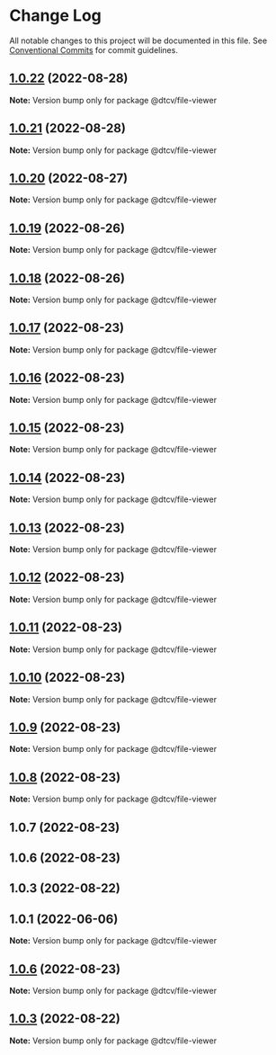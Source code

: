 # Change Log

All notable changes to this project will be documented in this file.
See [Conventional Commits](https://conventionalcommits.org) for commit guidelines.

## [1.0.22](https://github.com/paramountric/digitaltwincityviewer/compare/@dtcv/file-viewer@1.0.21...@dtcv/file-viewer@1.0.22) (2022-08-28)

**Note:** Version bump only for package @dtcv/file-viewer





## [1.0.21](https://github.com/paramountric/digitaltwincityviewer/compare/@dtcv/file-viewer@1.0.20...@dtcv/file-viewer@1.0.21) (2022-08-28)

**Note:** Version bump only for package @dtcv/file-viewer





## [1.0.20](https://github.com/paramountric/digitaltwincityviewer/compare/@dtcv/file-viewer@1.0.19...@dtcv/file-viewer@1.0.20) (2022-08-27)

**Note:** Version bump only for package @dtcv/file-viewer





## [1.0.19](https://github.com/paramountric/digitaltwincityviewer/compare/@dtcv/file-viewer@1.0.18...@dtcv/file-viewer@1.0.19) (2022-08-26)

**Note:** Version bump only for package @dtcv/file-viewer





## [1.0.18](https://github.com/paramountric/digitaltwincityviewer/compare/@dtcv/file-viewer@1.0.17...@dtcv/file-viewer@1.0.18) (2022-08-26)

**Note:** Version bump only for package @dtcv/file-viewer





## [1.0.17](https://github.com/paramountric/digitaltwincityviewer/compare/@dtcv/file-viewer@1.0.16...@dtcv/file-viewer@1.0.17) (2022-08-23)

**Note:** Version bump only for package @dtcv/file-viewer





## [1.0.16](https://github.com/paramountric/digitaltwincityviewer/compare/@dtcv/file-viewer@1.0.15...@dtcv/file-viewer@1.0.16) (2022-08-23)

**Note:** Version bump only for package @dtcv/file-viewer





## [1.0.15](https://github.com/paramountric/digitaltwincityviewer/compare/@dtcv/file-viewer@1.0.14...@dtcv/file-viewer@1.0.15) (2022-08-23)

**Note:** Version bump only for package @dtcv/file-viewer





## [1.0.14](https://github.com/paramountric/digitaltwincityviewer/compare/@dtcv/file-viewer@1.0.13...@dtcv/file-viewer@1.0.14) (2022-08-23)

**Note:** Version bump only for package @dtcv/file-viewer





## [1.0.13](https://github.com/paramountric/digitaltwincityviewer/compare/@dtcv/file-viewer@1.0.12...@dtcv/file-viewer@1.0.13) (2022-08-23)

**Note:** Version bump only for package @dtcv/file-viewer





## [1.0.12](https://github.com/paramountric/digitaltwincityviewer/compare/@dtcv/file-viewer@1.0.11...@dtcv/file-viewer@1.0.12) (2022-08-23)

**Note:** Version bump only for package @dtcv/file-viewer





## [1.0.11](https://github.com/paramountric/digitaltwincityviewer/compare/@dtcv/file-viewer@1.0.10...@dtcv/file-viewer@1.0.11) (2022-08-23)

**Note:** Version bump only for package @dtcv/file-viewer





## [1.0.10](https://github.com/paramountric/digitaltwincityviewer/compare/@dtcv/file-viewer@1.0.9...@dtcv/file-viewer@1.0.10) (2022-08-23)

**Note:** Version bump only for package @dtcv/file-viewer





## [1.0.9](https://github.com/paramountric/digitaltwincityviewer/compare/@dtcv/file-viewer@1.0.8...@dtcv/file-viewer@1.0.9) (2022-08-23)

**Note:** Version bump only for package @dtcv/file-viewer





## [1.0.8](https://github.com/paramountric/digitaltwincityviewer/compare/@dtcv/file-viewer@1.0.7...@dtcv/file-viewer@1.0.8) (2022-08-23)

**Note:** Version bump only for package @dtcv/file-viewer





## 1.0.7 (2022-08-23)



## 1.0.6 (2022-08-23)



## 1.0.3 (2022-08-22)



## 1.0.1 (2022-06-06)

**Note:** Version bump only for package @dtcv/file-viewer





## [1.0.6](https://github.com/paramountric/digitaltwincityviewer/compare/v1.0.5...v1.0.6) (2022-08-23)

**Note:** Version bump only for package @dtcv/file-viewer





## [1.0.3](https://github.com/paramountric/digitaltwincityviewer/compare/v1.0.2...v1.0.3) (2022-08-22)

**Note:** Version bump only for package @dtcv/file-viewer
